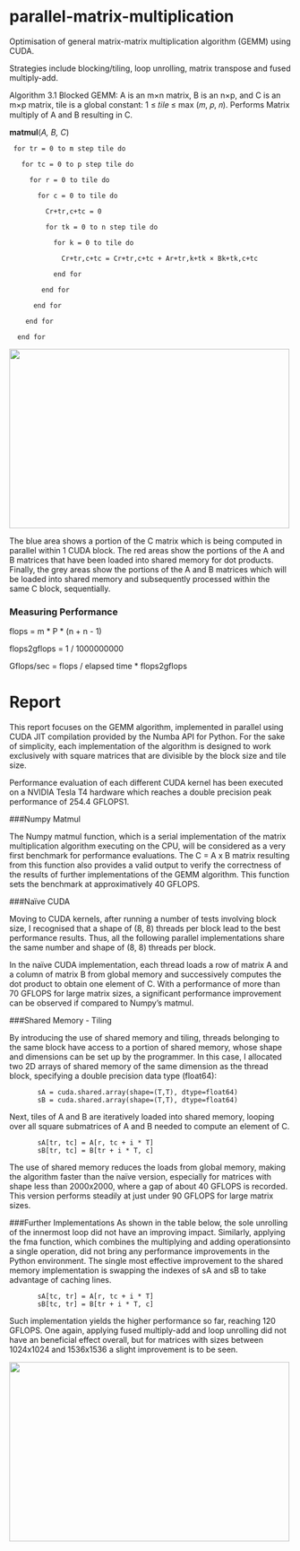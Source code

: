 # parallel-matrix-multiplication
Optimisation of general matrix-matrix multiplication algorithm (GEMM) using CUDA.

Strategies include blocking/tiling, loop unrolling, matrix transpose and fused multiply-add.

Algorithm 3.1 Blocked GEMM: A is an m×n matrix, B is an n×p, and C is an m×p matrix, tile is a global 
constant: 1 ≤ 𝑡𝑖𝑙𝑒 ≤ max (𝑚, 𝑝, 𝑛). Performs Matrix multiply of A and B resulting in C.

__matmul__(*A, B, C*)
 
     for tr = 0 to m step tile do
 
       for tc = 0 to p step tile do
 
         for r = 0 to tile do
 
           for c = 0 to tile do
 
             Cr+tr,c+tc = 0
 
             for tk = 0 to n step tile do
 
               for k = 0 to tile do
 
                 Cr+tr,c+tc = Cr+tr,c+tc + Ar+tr,k+tk × Bk+tk,c+tc
 
               end for
 
            end for
 
          end for
 
        end for
 
      end for
      
<img src="https://user-images.githubusercontent.com/61798212/117692435-ecccb380-b1b4-11eb-9e98-f38cec0785f1.png" height="320" width="500">

The blue area shows a 
portion of the C matrix which is being computed in parallel within 1 CUDA block. The red areas 
show the portions of the A and B matrices that have been loaded into shared memory for dot 
products. Finally, the grey areas show the portions of the A and B matrices which will be 
loaded into shared memory and subsequently processed within the same C block, 
sequentially.


### Measuring Performance
flops = m * P * (n + n - 1)

flops2gflops = 1 / 1000000000

Gflops/sec = flops / elapsed time * flops2gflops
      
 
# Report

This report focuses on the GEMM algorithm, implemented in parallel using CUDA JIT compilation provided by the Numba API for Python. For the sake of simplicity, each implementation of the algorithm is designed to work exclusively with square matrices that are divisible by the block size and tile size.

Performance evaluation of each different CUDA kernel has been executed on a NVIDIA Tesla T4 hardware which reaches a double precision peak performance of 254.4 GFLOPS1.

###Numpy Matmul

The Numpy matmul function, which is a serial implementation of the matrix multiplication algorithm executing on the CPU, will be considered as a very first benchmark for performance evaluations. The C = A x B matrix resulting from this function also provides a valid output to verify the correctness of the results
of further implementations of the GEMM algorithm. This function sets the benchmark at approximatively 40 GFLOPS.

###Naïve CUDA

Moving to CUDA kernels, after running a number of tests involving block size, I recognised that a shape of (8, 8) threads per block lead to the best performance results. Thus, all the following parallel implementations share the same number and shape of (8, 8) threads per block.

In the naïve CUDA implementation, each thread loads a row of matrix A and a column of matrix B from global 
memory and successively computes the dot product to obtain one element of C. With a performance of more than 70 GFLOPS for large matrix sizes, a significant performance improvement can be observed if compared to Numpy’s matmul.

###Shared Memory - Tiling

By introducing the use of shared memory and tiling, threads belonging to the same block have access to a portion of shared memory, whose shape and dimensions can be set up by the programmer. In this case, I allocated two 2D arrays of shared memory of the same dimension as the thread block, specifying a double precision data type (float64):

           sA = cuda.shared.array(shape=(T,T), dtype=float64)
           sB = cuda.shared.array(shape=(T,T), dtype=float64)

Next, tiles of A and B are iteratively loaded into shared memory, looping over all square submatrices of A and B needed to compute an element of C.
           
           sA[tr, tc] = A[r, tc + i * T]
           sB[tr, tc] = B[tr + i * T, c]

The use of shared memory reduces the loads from global memory, making the algorithm faster than the naïve version, especially for matrices with shape less than 2000x2000, where a gap of about 40 GFLOPS is recorded. This version performs steadily at just under 90 GFLOPS for large matrix sizes.

###Further Implementations
As shown in the table below, the sole unrolling of the innermost loop did not have an improving impact. Similarly, applying the fma function, which combines the multiplying and adding operationsinto a single operation, did not bring any performance improvements in the Python environment. The single most effective improvement to the shared memory implementation is swapping the indexes of sA and sB to take advantage of caching lines.

           sA[tc, tr] = A[r, tc + i * T]
           sB[tc, tr] = B[tr + i * T, c]

Such implementation yields the higher performance so far, reaching 120 GFLOPS. One again, applying fused multiply-add and loop unrolling did not have an beneficial effect overall, but for matrices with sizes between 1024x1024 and 1536x1536 a slight improvement is to be seen.

<img src="https://user-images.githubusercontent.com/61798212/117695529-3bc81800-b1b8-11eb-8057-63c877959e80.png" height="320" width="500">
